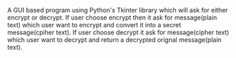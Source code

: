 A GUI based program using Python's Tkinter library which will ask for either encrypt or decrypt.
If user choose encrypt then it ask for message(plain text) which user want to encrypt and convert it into a secret message(cpiher text).
If user choose decrypt it ask for message(cipher text) which user want to decrypt and return a decrypted orignal message(plain text).
